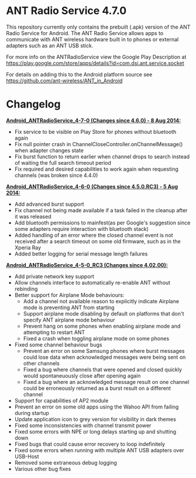 ANT Radio Service 4.7.0
===============

This repository currently only contains the prebuilt (.apk) version of the ANT Radio Service for Android. The ANT Radio Service allows apps to communicate with ANT wireless hardware built in to phones or external adapters such as an ANT USB stick.

For more info on the ANTRadioService view the Google Play Description at https://play.google.com/store/apps/details?id=com.dsi.ant.service.socket

For details on adding this to the Android platform source see https://github.com/ant-wireless/ANT_in_Android


Changelog
==============
<b><u>Android_ANTRadioService_4-7-0 (Changes since 4.6.0) - 8 Aug 2014:</u></b>

* Fix service to be visible on Play Store for phones without bluetooth again
* Fix null pointer crash in ChannelCloseController.onChannelMessage() when adapter changes state
* Fix burst function to return earlier when channel drops to search instead of waiting the full search timeout period
* Fix required and desired capabilities to work again when requesting channels (was broken since 4.4.0)

<b><u>Android_ANTRadioService_4-6-0 (Changes since 4.5.0.RC3) - 5 Aug 2014:</u></b>

* Add advanced burst support
* Fix channel not being made available if a task failed in the cleanup after it was released
* Add bluetooth permissions to mainfest(as per Google's suggestion since some adapters require interaction with bluetooth stack)
* Added handling of an error where the closed channel event is not received after a search timeout on some old firmware, such as in the Xperia Ray
* Added better logging for serial message length failures

<b><u>Android_ANTRadioService_4-5-0_RC3 (Changes since 4.02.00):</u></b>

* Add private network key support
* Allow channels interface to automatically re-enable ANT without rebinding
* Better support for Airplane Mode behaviours:
    * Add a channel not available reason to explicitly indicate Airplane mode is preventing ANT from starting    
    * Support airplane mode disabling by default on platforms that don't specify ANT airplane mode behaviour
    * Prevent hang on some phones when enabling airplane mode and attempting to restart ANT
    * Fixed a crash when toggling airplane mode on some phones
* Fixed some channel behaviour bugs
    * Prevent an error on some Samsung phones where burst messages could lose data when acknowledged messages were being sent on other channels
    * Fixed a bug where channels that were opened and closed quickly would spontaneuously close after opening again
    * Fixed a bug where an acknowledged message result on one channel could be erroneously returned as a burst result on a different channel
* Support for capabilities of AP2 module
* Prevent an error on some old apps using the Wahoo API from failing during startup
* Update application icon to grey version for visibility in dark themes
* Fixed some inconsistencies with channel transmit power
* Fixed some errors with NPE or long delays starting up and shutting down
* Fixed bugs that could cause error recovery to loop indefinitely
* Fixed some errors when running with multiple ANT USB adapters over USB-Host
* Removed some extraneous debug logging
* Various other bug fixes
